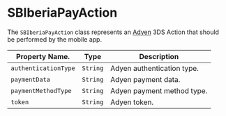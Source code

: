 # SBIberiaPayAction

The `SBIberiaPayAction` class represents an [Adyen](https://www.adyen.com/) 3DS Action that should be performed by the mobile app.

| Property Name.       | Type     | Description                |
|----------------------|----------|----------------------------|
| `authenticationType` | `String` | Adyen authentication type. |
| `paymentData`        | `String` | Adyen payment data.        |
| `paymentMethodType`  | `String` | Adyen payment method type. |
| `token`              | `String` | Adyen token.               |
